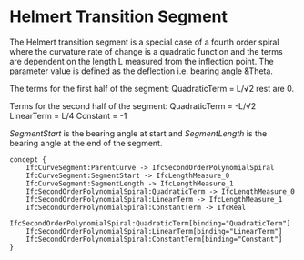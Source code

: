 Helmert Transition Segment
==========================

The Helmert transition segment is a special case of a fourth order spiral where the curvature rate of change is a quadratic function and the terms are dependent on the length L measured from the inflection point. The parameter value is defined as the deflection i.e. bearing angle &Theta.

The terms for the first half of the segment:
QuadraticTerm = L/√2
rest are 0.

Terms for the second half of the segment:
QuadraticTerm = -L/√2
LinearTerm = L/4
Constant = -1

_SegmentStart_ is the bearing angle at start and _SegmentLength_ is the bearing angle at the end of the segment.

```
concept {
    IfcCurveSegment:ParentCurve -> IfcSecondOrderPolynomialSpiral
    IfcCurveSegment:SegmentStart -> IfcLengthMeasure_0
    IfcCurveSegment:SegmentLength -> IfcLengthMeasure_1
    IfcSecondOrderPolynomialSpiral:QuadraticTerm -> IfcLengthMeasure_0
    IfcSecondOrderPolynomialSpiral:LinearTerm -> IfcLengthMeasure_1
    IfcSecondOrderPolynomialSpiral:ConstantTerm -> IfcReal
    IfcSecondOrderPolynomialSpiral:QuadraticTerm[binding="QuadraticTerm"]
    IfcSecondOrderPolynomialSpiral:LinearTerm[binding="LinearTerm"]
    IfcSecondOrderPolynomialSpiral:ConstantTerm[binding="Constant"]
}
```

